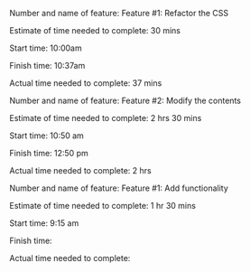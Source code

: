 Number and name of feature: Feature #1: Refactor the CSS

Estimate of time needed to complete: 30 mins

Start time: 10:00am

Finish time: 10:37am

Actual time needed to complete: 37 mins


Number and name of feature: Feature #2: Modify the contents

Estimate of time needed to complete: 2 hrs 30 mins

Start time: 10:50 am

Finish time: 12:50 pm

Actual time needed to complete: 2 hrs


Number and name of feature: Feature #1: Add functionality

Estimate of time needed to complete: 1 hr 30 mins

Start time:  9:15 am

Finish time: 

Actual time needed to complete: 